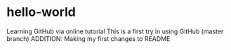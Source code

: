# hello-world
Learning GitHub via online tutorial
This is a first try in using GitHub (master branch)
ADDITION: Making my first changes to README
